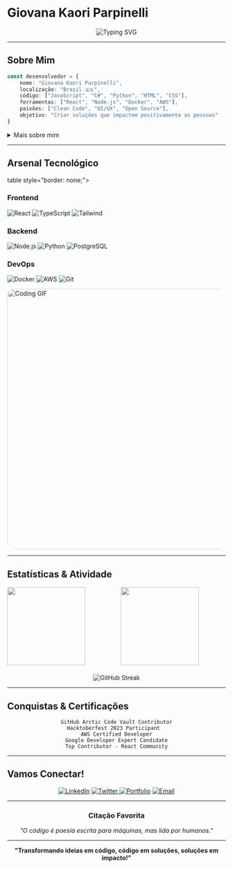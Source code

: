 # Giovana Kaori Parpinelli 

<div align="center">
  
![Typing SVG](https://readme-typing-svg.herokuapp.com?font=Fira+Code&weight=500&size=26&pause=1200&color=ff8451&background=FFF5F500&center=true&vCenter=true&width=650&lines=Desenvolvedora;Transformando+ideias+em+código;Olá!+Bem-vindo+ao+meu+universo!)

</div>

---

## Sobre Mim

```typescript
const desenvolvedor = {
    nome: "Giovana Kaori Parpinelli",
    localização: "Brasil 🇧🇷",
    código: ["JavaScript", "C#", "Python", "HTML", "CSS"],
    ferramentas: ["React", "Node.js", "Docker", "AWS"],
    paixões: ["Clean Code", "UI/UX", "Open Source"],
    objetivo: "Criar soluções que impactem positivamente as pessoas"
}
```

<details>
<summary>Mais sobre mim</summary>
<br>

Atualmente trabalhando em **projetos inovadores com React e Node.js**  
Aprendendo **Machine Learning e Cloud Architecture**  
Procuro colaborar em **projetos open source**  
Pergunte-me sobre **desenvolvimento web, APIs e arquitetura de software**  
Como me encontrar: **kaoriparpinelli@gmail.com**  
Fato curioso: **Adoro resolver problemas complexos com código elegante!**

</details>

---

## Arsenal Tecnológico

table style="border: none;">
<tr>
<td width="50%" valign="top" style="border: none;">

### Frontend
![React](https://img.shields.io/badge/React-FFE4E6?style=flat-square&logo=react&logoColor=61DAFB)
![TypeScript](https://img.shields.io/badge/TypeScript-F0E6FF?style=flat-square&logo=typescript&logoColor=3178C6)
![Tailwind](https://img.shields.io/badge/Tailwind-E6FFFA?style=flat-square&logo=tailwind-css&logoColor=06B6D4)

### Backend
![Node.js](https://img.shields.io/badge/Node.js-E6F7E6?style=flat-square&logo=node.js&logoColor=339933)
![Python](https://img.shields.io/badge/Python-FFF5E6?style=flat-square&logo=python&logoColor=3776AB)
![PostgreSQL](https://img.shields.io/badge/PostgreSQL-E6F3FF?style=flat-square&logo=postgresql&logoColor=4169E1)

### DevOps
![Docker](https://img.shields.io/badge/Docker-E6F8FF?style=flat-square&logo=docker&logoColor=2496ED)
![AWS](https://img.shields.io/badge/AWS-FFF4E6?style=flat-square&logo=amazon-aws&logoColor=FF9900)
![Git](https://img.shields.io/badge/Git-FFE6E6?style=flat-square&logo=git&logoColor=F05032)

</td>
<td width="50%" align="center" style="border: none;">

<img src="https://mir-s3-cdn-cf.behance.net/project_modules/disp/601014116770475.6068beff4640a.gif" width="600" alt="Coding GIF" style="border-radius: 15px; filter: hue-rotate(320deg) saturate(0.7) brightness(1.1);"/>

</td>
</tr>
</table>

---

## Estatísticas & Atividade

<div style="display: flex; justify-content: center; gap: 20px; align-items: center;">

<img height="180em" src="https://github-readme-stats.vercel.app/api?username=seuusername&show_icons=true&theme=default&bg_color=ffffff&title_color=333333&text_color=666666&icon_color=ff8451&border_color=e1e4e8" style="flex: 1; max-width: 400px;"/>

<img height="180em" src="https://github-readme-stats.vercel.app/api/top-langs/?username=seuusername&layout=compact&theme=default&bg_color=ffffff&title_color=333333&text_color=666666&border_color=e1e4e8" style="flex: 1; max-width: 400px;"/>

</div>

<div align="center" style="margin-top: 20px;">

![GitHub Streak](https://github-readme-streak-stats.herokuapp.com/?user=seuusername&theme=default&background=ffffff&ring=ff8451&fire=ff8451&currStreakLabel=666666&border=e1e4e8)

</div>


---

## Conquistas & Certificações

<div align="center">

```
GitHub Arctic Code Vault Contributor
Hacktoberfest 2023 Participant  
AWS Certified Developer
Google Developer Expert Candidate
Top Contributor - React Community
```

</div>

---

## Vamos Conectar!

<div align="center">

[![LinkedIn](https://img.shields.io/badge/LinkedIn-E6F0FF?style=for-the-badge&logo=linkedin&logoColor=0077B5)](https://linkedin.com/in/seulinkedin)
[![Twitter](https://img.shields.io/badge/Twitter-E6F8FF?style=for-the-badge&logo=twitter&logoColor=1DA1F2)  ](https://twitter.com/seutwitter)
[![Portfolio](https://img.shields.io/badge/Portfolio-FFE6F0?style=for-the-badge&logo=firefox&logoColor=FF4154)](https://seuportfolio.com)
[![Email](https://img.shields.io/badge/Email-FFF0E6?style=for-the-badge&logo=gmail&logoColor=D14836)](mailto:seu-email@exemplo.com)

</div>

---

<div align="center">

### Citação Favorita

*"O código é poesia escrita para máquinas, mas lida por humanos."*

---

<div align="center">

**"Transformando ideias em código, código em soluções, soluções em impacto!"**

</div>

<!-- 
    Easter Egg: Se você chegou até aqui, você é incrível! 
    Este README foi criado com muito carinho e atenção aos detalhes
    Sinta-se livre para usar como inspiração para o seu próprio perfil
-->
